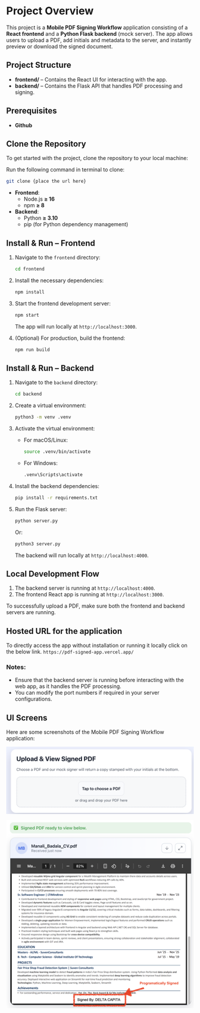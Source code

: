 # Project Overview

This project is a **Mobile PDF Signing Workflow** application consisting of a **React frontend** and a **Python Flask backend** (mock server). The app allows users to upload a PDF, add initials and metadata to the server, and instantly preview or download the signed document.

## Project Structure

- **frontend/** – Contains the React UI for interacting with the app.
- **backend/** – Contains the Flask API that handles PDF processing and signing.

## Prerequisites

- **Github**

## Clone the Repository

To get started with the project, clone the repository to your local machine:

Run the following command in terminal to clone:

```bash
git clone {place the url here}
```

- **Frontend**:
  - Node.js **≥ 16**
  - npm **≥ 8**
- **Backend**:
  - Python **≥ 3.10**
  - pip (for Python dependency management)

## Install & Run – Frontend

1. Navigate to the `frontend` directory:

   ```bash
   cd frontend
   ```

2. Install the necessary dependencies:

   ```bash
   npm install
   ```

3. Start the frontend development server:

   ```bash
   npm start
   ```

   The app will run locally at `http://localhost:3000`.

4. (Optional) For production, build the frontend:
   ```bash
   npm run build
   ```

## Install & Run – Backend

1. Navigate to the `backend` directory:

   ```bash
   cd backend
   ```

2. Create a virtual environment:

   ```bash
   python3 -m venv .venv
   ```

3. Activate the virtual environment:

   - For macOS/Linux:
     ```bash
     source .venv/bin/activate
     ```
   - For Windows:
     ```bash
     .venv\Scripts\activate
     ```

4. Install the backend dependencies:

   ```bash
   pip install -r requirements.txt
   ```

5. Run the Flask server:
   ```bash
   python server.py
   ```
   Or:
   ```bash
   python3 server.py
   ```
   The backend will run locally at `http://localhost:4000`.

## Local Development Flow

1. The backend server is running at `http://localhost:4000`.
2. The frontend React app is running at `http://localhost:3000`.

To successfully upload a PDF, make sure both the frontend and backend servers are running.

## Hosted URL for the application

To directly access the app without installation or running it locally click on the below link.
`https://pdf-signed-app.vercel.app/`

### Notes:

- Ensure that the backend server is running before interacting with the web app, as it handles the PDF processing.
- You can modify the port numbers if required in your server configurations.

## UI Screens

Here are some screenshots of the Mobile PDF Signing Workflow application:

![Upload PDF](images/upload_pdf.png)

![Upload PDF](images/signed_pdf.png)
